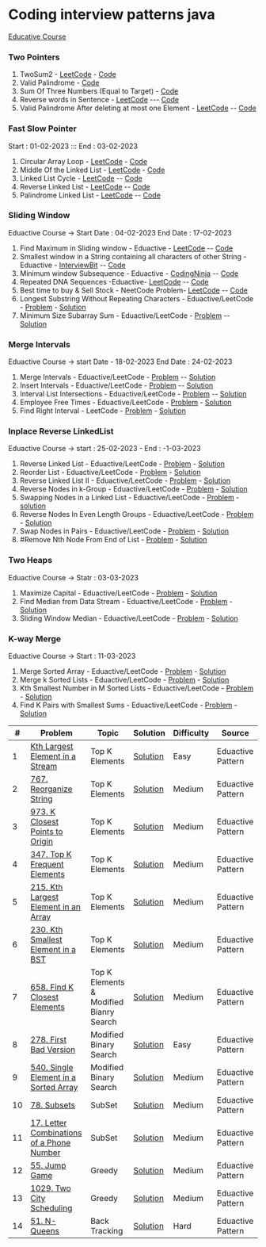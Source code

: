 
# Coding interview patterns java

[Educative Course](https://www.educative.io/courses/grokking-coding-interview-patterns-java/)

### Two Pointers
1. TwoSum2 - [LeetCode](https://leetcode.com/problems/two-sum-ii-input-array-is-sorted/description/) - [Code](https://github.com/gopalakrishnan-anbumani/AlgoDS/blob/main/src/com/practise/algo/patterns/two-pointers/TwoSum2.java)
2. Valid Palindrome - [Code](https://github.com/gopalakrishnan-anbumani/AlgoDS/blob/main/src/com/practise/algo/patterns/two-pointers/ValidPalindrome.java)
3. Sum Of Three Numbers (Equal to Target) - [Code](https://github.com/gopalakrishnan-anbumani/AlgoDS/blob/main/src/com/practise/algo/patterns/two-pointers/SumOfThree.java)
4. Reverse words in Sentence - [LeetCode](https://leetcode.com/problems/reverse-words-in-a-string/description/) --- [Code](https://github.com/gopalakrishnan-anbumani/AlgoDS/blob/main/src/com/practise/algo/patterns/two-pointers/ReverseWordsInSentence.java)
5. Valid Palindrome After deleting at most one Element - [LeetCode](https://leetcode.com/problems/valid-palindrome-ii/description/)  -- [Code](https://github.com/gopalakrishnan-anbumani/AlgoDS/blob/main/src/com/practise/algo/patterns/two-pointers/ValidPalindrom2.java)


### Fast Slow Pointer
Start : 01-02-2023 ::: End : 03-02-2023
1. Circular Array Loop - [LeetCode](https://leetcode.com/problems/circular-array-loop/description/) - [Code](https://github.com/gopalakrishnan-anbumani/AlgoDS/blob/main/src/com/practise/algo/patterns/fast-slow-pointer/CircularArrayLoop.java)
2. Middle Of the Linked List - [LeetCode](https://leetcode.com/problems/middle-of-the-linked-list/description/) - [Code](https://github.com/gopalakrishnan-anbumani/AlgoDS/blob/main/src/com/practise/algo/patterns/fast-slow-pointer/MiddleLinkedList.java)
3. Linked List Cycle - [LeetCode](https://leetcode.com/problems/linked-list-cycle/description/) -- [Code](https://github.com/gopalakrishnan-anbumani/AlgoDS/blob/main/src/com/practise/algo/patterns/fast-slow-pointer/LinkedListCycle.java)
4. Reverse Linked List - [LeetCode](https://leetcode.com/problems/reverse-linked-list/description/) -- [Code](https://github.com/gopalakrishnan-anbumani/AlgoDS/blob/main/src/com/practise/algo/patterns/fast-slow-pointer/ReverseLinkedList.java)
5. Palindrome Linked List - [LeetCode](https://leetcode.com/problems/palindrome-linked-list/description/) -- [Code](https://github.com/gopalakrishnan-anbumani/AlgoDS/blob/main/src/com/practise/algo/patterns/fast-slow-pointer/PalindromeLinkedList.java)


### Sliding Window
Eduactive Course -> Start Date : 04-02-2023  End Date : 17-02-2023
1. Find Maximum in Sliding window - Eduactive - [LeetCode](https://leetcode.com/problems/sliding-window-maximum/description/) -- [Code](https://github.com/gopalakrishnan-anbumani/AlgoDS/blob/main/src/com/practise/algo/patterns/sliding-window/FindMaxInWindow.java)
2. Smallest window in a String containing all characters of other String - Eduactive - [InterviewBit](https://www.interviewbit.com/problems/window-string/) -- [Code](https://github.com/gopalakrishnan-anbumani/AlgoDS/blob/main/src/com/practise/algo/patterns/sliding-window/MinWindowString.java)
3. Minimum window Subsequence - Eduactive - [CodingNinja](https://www.codingninjas.com/codestudio/problems/minimum-window-subsequence_2181133?leftPanelTab=0) -- [Code](https://github.com/gopalakrishnan-anbumani/AlgoDS/blob/main/src/com/practise/algo/patterns/sliding-window/MinWindowSubsequence.java)
4. Repeated DNA Sequences -Eduactive- [LeetCode](https://leetcode.com/problems/repeated-dna-sequences/description/) -- [Code](https://github.com/gopalakrishnan-anbumani/AlgoDS/blob/main/src/com/practise/algo/patterns/sliding-window/RepeatedDNASequences.java)
5. Best time to buy & Sell Stock - NeetCode Problem- [LeetCode](https://leetcode.com/problems/best-time-to-buy-and-sell-stock/description/) -- [Code](https://github.com/gopalakrishnan-anbumani/AlgoDS/blob/main/src/com/practise/algo/patterns/sliding-window/BestTimeToBuySellStock.java)
6. Longest Substring Without Repeating Characters - Eduactive/LeetCode - [Problem](https://leetcode.com/problems/longest-substring-without-repeating-characters/description/) - [Solution](https://github.com/gopalakrishnan-anbumani/AlgoDS/blob/main/src/com/practise/algo/patterns/sliding-window/LongestSubstringWithoutRepeatingCharacters.java)
7. Minimum Size Subarray Sum - Eduactive/LeetCode - [Problem](https://leetcode.com/problems/minimum-size-subarray-sum/description/) -- [Solution](https://github.com/gopalakrishnan-anbumani/AlgoDS/blob/main/src/com/practise/algo/patterns/sliding-window/MinSizeSubarraySum.java)


### Merge Intervals
Eduactive Course -> start Date - 18-02-2023 End Date : 24-02-2023
1. Merge Intervals - Eduactive/LeetCode - [Problem](https://leetcode.com/problems/merge-intervals/description/) -- [Solution](https://github.com/gopalakrishnan-anbumani/AlgoDS/blob/main/src/com/practise/algo/MergeIntervals/MergeIntervals.java)
2. Insert Intervals - Eduactive/LeetCode - [Problem](https://leetcode.com/problems/insert-interval/description/) -- [Solution](https://github.com/gopalakrishnan-anbumani/AlgoDS/blob/main/src/com/practise/algo/patterns/merge-intervals/InsertInterval.java)
3. Interval List Intersections - Eduactive/LeetCode - [Problem](https://leetcode.com/problems/interval-list-intersections/description/) -- [Solution](https://github.com/gopalakrishnan-anbumani/AlgoDS/blob/main/src/com/practise/algo/patterns/merge-intervals/IntervalListIntersections.java)
4. Employee Free Times - Eduactive/LeetCode - [Problem](https://leetcode.com/problems/employee-free-time/) - [Solution](https://github.com/gopalakrishnan-anbumani/AlgoDS/blob/main/src/com/practise/algo/patterns/merge-intervals/EmployeeFreeTimes.java)
5. Find Right Interval - LeetCode - [Problem](https://leetcode.com/problems/find-right-interval/description/) - [Solution](https://github.com/gopalakrishnan-anbumani/AlgoDS/blob/main/src/com/practise/algo/patterns/merge-intervals/FindRightInterval.java)

### Inplace Reverse LinkedList
Eduactive Course -> start : 25-02-2023 - End : -1-03-2023
1. Reverse Linked List - Eduactive/LeetCode - [Problem](https://leetcode.com/problems/reverse-linked-list/description/) - [Solution](https://github.com/gopalakrishnan-anbumani/DSAVault/blob/main/src/com/practise/algo/patterns/inplace-reverse-linkedlist/ReverseLinkedList.java)
2. Reorder List - Eduactive/LeetCode - [Problem](https://leetcode.com/problems/reorder-list/description/) - [Solution](https://github.com/gopalakrishnan-anbumani/DSAVault/blob/main/src/com/practise/algo/patterns/inplace-reverse-linkedlist/ReorderList.java)
3. Reverse Linked List II - Eduactive/LeetCode - [Problem](https://leetcode.com/problems/reverse-linked-list-ii/) - [Solution](https://github.com/gopalakrishnan-anbumani/DSAVault/blob/main/src/com/practise/algo/patterns/inplace-reverse-linkedlist/ReverseLinkedList2.java)
4. Reverse Nodes in k-Group - Eduactive/LeetCode - [Problem](https://leetcode.com/problems/reverse-nodes-in-k-group/) - [Solution](https://github.com/gopalakrishnan-anbumani/DSAVault/blob/main/src/com/practise/algo/patterns/inplace-reverse-linkedlist/ReverseNodesinKGroup.java)
5. Swapping Nodes in a Linked List - Eduactive/LeetCode - [Problem](https://leetcode.com/problems/swapping-nodes-in-a-linked-list/description/) - [solution](https://github.com/gopalakrishnan-anbumani/DSAVault/blob/main/src/com/practise/algo/patterns/inplace-reverse-linkedlist/SwappingNodesInLinkedList.java)
6. Reverse Nodes In Even Length Groups - Eduactive/LeetCode - [Problem](https://leetcode.com/problems/reverse-nodes-in-even-length-groups/description/) - [Solution](https://github.com/gopalakrishnan-anbumani/DSAVault/blob/main/src/com/practise/algo/patterns/inplace-reverse-linkedlist/ReverseNodesInEvenLengthGroups.java)
7. Swap Nodes in Pairs - Eduactive/LeetCode - [Problem](https://leetcode.com/problems/swap-nodes-in-pairs/description/) - [Solution](https://github.com/gopalakrishnan-anbumani/DSAVault/blob/main/src/com/practise/algo/patterns/inplace-reverse-linkedlist/SwapNodesInPairs.java)
8. #Remove Nth Node From End of List - [Problem](https://leetcode.com/problems/remove-nth-node-from-end-of-list/description/) - [Solution](https://github.com/gopalakrishnan-anbumani/DSAVault/blob/main/src/com/practise/algo/patterns/inplace-reverse-linkedlist/RemoveNthNodeFromEndList.java)


### Two Heaps
Eduactive Course -> Statr : 03-03-2023
1. Maximize Capital - Eduactive/LeetCode - [Problem](https://leetcode.com/problems/ipo/description/) - [Solution](https://github.com/gopalakrishnan-anbumani/DSAVault/blob/main/src/com/practise/algo/patterns/two-heaps/MaximizeCapital.java)
2. Find Median from Data Stream - Eduactive/LeetCode - [Problem](https://leetcode.com/problems/find-median-from-data-stream/description/) - [Solution](https://github.com/gopalakrishnan-anbumani/DSAVault/blob/main/src/com/practise/algo/patterns/two-heaps/FindMedianFromDataStream.java)
3. Sliding Window Median - Eduactive/LeetCode - [Problem](https://leetcode.com/problems/sliding-window-median/description/) - [Solution](https://github.com/gopalakrishnan-anbumani/DSAVault/blob/main/src/com/practise/algo/patterns/two-heaps/SlidingWindowMedian.java)

### K-way Merge
Eduactive Course -> Start : 11-03-2023
1. Merge Sorted Array - Eduactive/LeetCode - [Problem](https://leetcode.com/problems/merge-sorted-array/description/) - [Solution](https://github.com/gopalakrishnan-anbumani/DSAVault/blob/main/src/com/practise/algo/patterns/k-way-merge/MergeSortedArray.java)
2. Merge k Sorted Lists - Eduactive/LeetCode - [Problem](https://leetcode.com/problems/merge-k-sorted-lists/description/) - [Solution](https://github.com/gopalakrishnan-anbumani/DSAVault/blob/main/src/com/practise/algo/patterns/k-way-merge/MergeKSortedLists.java)
3. Kth Smallest Number in M Sorted Lists - Eduactive/LeetCode - [Problem](https://leetcode.com/problems/kth-smallest-element-in-a-sorted-matrix/description/) - [Solution](https://github.com/gopalakrishnan-anbumani/DSAVault/blob/main/src/com/practise/algo/patterns/k-way-merge/KthSmallestNumberInMSortedLists.java)
4. Find K Pairs with Smallest Sums - Eduactive/LeetCode -  [Problem](https://leetcode.com/problems/find-k-pairs-with-smallest-sums/description/) - [Solution](https://github.com/gopalakrishnan-anbumani/DSAVault/blob/main/src/com/practise/algo/patterns/k-way-merge/Find%20K%20Pairs%20with%20Smallest%20Sums.java)


| # | Problem                 | Topic   | Solution    |   Difficulty |  Source  |
|---|-------------------------|---------|-------------|--------------|----------|
| 1 | [Kth Largest Element in a Stream](https://leetcode.com/problems/kth-largest-element-in-a-stream/description/) | Top K Elements | [Solution](https://github.com/gopalakrishnan-anbumani/DSAVault/blob/main/src/com/practise/algo/patterns/two-heaps/Kth%20Largest%20Element%20in%20a%20Stream.java) | Easy | Eduactive Pattern |
| 2 | [767. Reorganize String](https://leetcode.com/problems/reorganize-string/description/) | Top K Elements | [Solution](https://github.com/gopalakrishnan-anbumani/DSAVault/blob/main/src/com/practise/algo/patterns/top-k-elements/ReorganizeString.java) | Medium | Eduactive Pattern |
| 3 | [973. K Closest Points to Origin](https://leetcode.com/problems/k-closest-points-to-origin/description/) | Top K Elements | [Solution](https://github.com/gopalakrishnan-anbumani/DSAVault/blob/main/src/com/practise/algo/patterns/top-k-elements/KClosestPointstoOrigin.java) | Medium | Eduactive Pattern |
| 4 | [347. Top K Frequent Elements](https://leetcode.com/problems/top-k-frequent-elements/description/) | Top K Elements | [Solution](https://github.com/gopalakrishnan-anbumani/DSAVault/blob/main/src/com/practise/algo/patterns/top-k-elements/TopKFrequentElements.java) | Medium | Eduactive Pattern |
| 5 | [215. Kth Largest Element in an Array](https://leetcode.com/problems/kth-largest-element-in-an-array/description/) | Top K Elements | [Solution](https://github.com/gopalakrishnan-anbumani/DSAVault/blob/main/src/com/practise/algo/patterns/top-k-elements/KthLargestElementinanArray.java) | Medium | Eduactive Pattern |
| 6 | [230. Kth Smallest Element in a BST](https://leetcode.com/problems/kth-smallest-element-in-a-bst/description/) | Top K Elements | [Solution](https://github.com/gopalakrishnan-anbumani/DSAVault/blob/main/src/com/practise/algo/patterns/top-k-elements/Kth%20Smallest%20Element%20in%20a%20BST.java) | Medium | Eduactive Pattern |
| 7 | [658. Find K Closest Elements](https://leetcode.com/problems/find-k-closest-elements/description/) | Top K Elements & Modified Bianry Search | [Solution](https://github.com/gopalakrishnan-anbumani/DSAVault/blob/main/src/com/practise/algo/patterns/top-k-elements/Find%20K%20Closest%20Elements.java) | Medium | Eduactive Pattern |
| 8 | [278. First Bad Version](https://leetcode.com/problems/first-bad-version/description/) | Modified Binary Search | [Solution](https://github.com/gopalakrishnan-anbumani/DSAVault/blob/main/src/com/practise/algo/patterns/modified-binary-search/FirstBadVersion.java) | Easy | Eduactive Pattern |
| 9 | [540. Single Element in a Sorted Array](https://leetcode.com/problems/single-element-in-a-sorted-array/description/) | Modified Binary Search | [Solution](https://github.com/gopalakrishnan-anbumani/DSAVault/blob/main/src/com/practise/algo/patterns/modified-binary-search/SingleElementSortedArray.java) | Medium | Eduactive Pattern |
| 10 | [78. Subsets](https://leetcode.com/problems/subsets/description/) | SubSet | [Solution](https://github.com/gopalakrishnan-anbumani/DSAVault/blob/main/src/com/practise/algo/patterns/subsets/Subsets.java) | Medium | Eduactive Pattern |
| 11 | [17. Letter Combinations of a Phone Number](https://leetcode.com/problems/letter-combinations-of-a-phone-number/description/) | SubSet | [Solution](https://github.com/gopalakrishnan-anbumani/DSAVault/blob/main/src/com/practise/algo/patterns/subsets/LetterCombinationsofaPhoneNumber.java) | Medium | Eduactive Pattern |
| 12 | [55. Jump Game](https://leetcode.com/problems/jump-game/description/) | Greedy | [Solution](https://github.com/gopalakrishnan-anbumani/DSAVault/blob/main/src/com/practise/algo/patterns/greedy/JumpGame.java) | Medium | Eduactive Pattern |
| 13 | [1029. Two City Scheduling](https://leetcode.com/problems/two-city-scheduling/description/) | Greedy | [Solution](https://github.com/gopalakrishnan-anbumani/DSAVault/blob/main/src/com/practise/algo/patterns/greedy/Two%20City%20Scheduling.java) | Medium | Eduactive Pattern |
| 14 | [51. N-Queens](https://leetcode.com/problems/n-queens/description/) | Back Tracking | [Solution](https://github.com/gopalakrishnan-anbumani/DSAVault/blob/main/src/com/practise/algo/patterns/backtracking/NQueens.java) | Hard | Eduactive Pattern |
